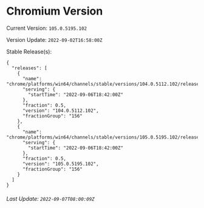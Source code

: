 # Chromium Version

Current Version: `105.0.5195.102`

Version Update: `2022-09-02T16:58:00Z`

Stable Release(s):
```
{
  "releases": [
    {
      "name": "chrome/platforms/win64/channels/stable/versions/104.0.5112.102/releases/1662489720",
      "serving": {
        "startTime": "2022-09-06T18:42:00Z"
      },
      "fraction": 0.5,
      "version": "104.0.5112.102",
      "fractionGroup": "156"
    },
    {
      "name": "chrome/platforms/win64/channels/stable/versions/105.0.5195.102/releases/1662489720",
      "serving": {
        "startTime": "2022-09-06T18:42:00Z"
      },
      "fraction": 0.5,
      "version": "105.0.5195.102",
      "fractionGroup": "156"
    }
  ]
}
```

###### Last Update: `2022-09-07T08:00:09Z`
